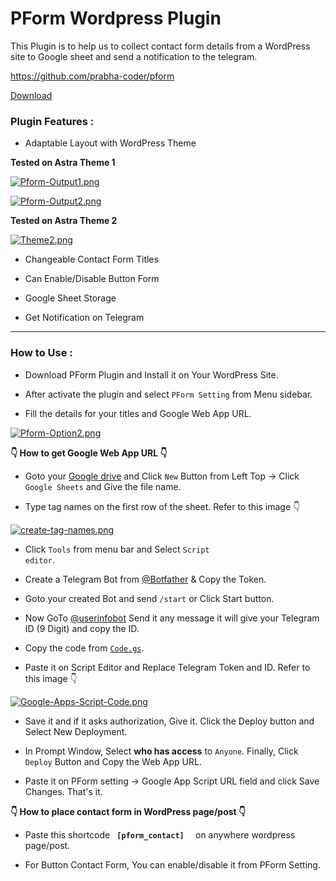# PForm Wordpress Plugin

This Plugin is to help us to collect contact form details from a WordPress site to Google sheet and send a notification to the telegram.

https://github.com/prabha-coder/pform

[Download](https://raw.githubusercontent.com/prabha-coder/pform/master/pform.zip "PForm Wordpress Plugin Download")

### Plugin Features :

- Adaptable Layout with WordPress Theme

**Tested on Astra Theme 1**

[![Pform-Output1.png](https://i.postimg.cc/7hrF851Z/Pform-Output1.png)](https://github.com/prabha-coder/pform "Layout 1")

[![Pform-Output2.png](https://i.postimg.cc/MKzqLLpJ/Pform-Output2.png)](https://github.com/prabha-coder/pform "Layout 2")

**Tested on Astra Theme 2**

[![Theme2.png](https://i.postimg.cc/wxF2dtQ4/Theme2.png)](https://github.com/prabha-coder/pform "Layout 3")

- Changeable Contact Form Titles

- Can Enable/Disable Button Form

- Google Sheet Storage

- Get Notification on Telegram

------------

### How to Use :

- Download PForm Plugin and Install it on Your WordPress Site.

- After activate the plugin and select <code>PForm Setting</code> from Menu sidebar.

- Fill the details for your titles and Google Web App URL.

[![Pform-Option2.png](https://i.postimg.cc/9M4H2tHV/Pform-Option2.png)](https://github.com/prabha-coder/pform "PForm")

**👇 How to get Google Web App URL  👇**

- Goto your [Google drive](https://drive.google.com "Drive") and Click <code>New</code> Button from Left Top -> Click <code>Google Sheets</code> and Give the file name.

- Type tag names on the first row of the sheet. Refer to this image 👇

[![create-tag-names.png](https://i.postimg.cc/MGQgrZ7K/create-tag-names.png)](https://postimg.cc/KKm912pd)

- Click <code>Tools</code> from menu bar and Select <code>Script editor</code>.

- Create a Telegram Bot from [@Botfather](https://t.me/botfather "Botfather") & Copy the Token.

- Goto your created Bot and send <code>/start</code> or Click Start button.

- Now GoTo  [@userinfobot](http://t.me/userinfobot "userinfobot") Send it any message it will give your Telegram ID (9 Digit) and copy the ID.

- Copy the code from <code>[Code.gs](https://github.com/prabha-coder/pform/blob/master/Code.gs "Code.gs")</code>.

- Paste it on Script Editor and Replace Telegram Token and ID. Refer to this image 👇 

[![Google-Apps-Script-Code.png](https://i.postimg.cc/br3HpMXF/Google-Apps-Script-Code.png)](https://github.com/prabha-coder/pform "App Script Code")

- Save it and if it asks authorization, Give it. Click the Deploy button and Select New Deployment.

- In Prompt Window, Select <b>who has access</b> to <code>Anyone</code>. Finally, Click <code>Deploy</code> Button and Copy the Web App URL.

- Paste it on PForm setting -> Google App Script URL field and click Save Changes. That's it.

**👇 How to place contact form in WordPress page/post  👇**

- Paste this shortcode <code><b> [pform_contact] </b> </code> on anywhere wordpress page/post.

- For Button Contact Form, You can enable/disable it from PForm Setting.

